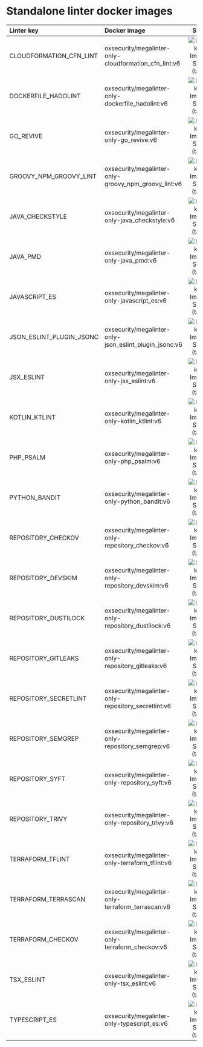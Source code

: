 # Standalone linter docker images

| Linter key               | Docker image                                           |                                                            Size                                                             |
|:-------------------------|:-------------------------------------------------------|:---------------------------------------------------------------------------------------------------------------------------:|
| CLOUDFORMATION_CFN_LINT  | oxsecurity/megalinter-only-cloudformation_cfn_lint:v6  | ![Docker Image Size (tag)](https://img.shields.io/docker/image-size/oxsecurity/megalinter-only-cloudformation_cfn_lint/v6)  |
| DOCKERFILE_HADOLINT      | oxsecurity/megalinter-only-dockerfile_hadolint:v6      |   ![Docker Image Size (tag)](https://img.shields.io/docker/image-size/oxsecurity/megalinter-only-dockerfile_hadolint/v6)    |
| GO_REVIVE                | oxsecurity/megalinter-only-go_revive:v6                |        ![Docker Image Size (tag)](https://img.shields.io/docker/image-size/oxsecurity/megalinter-only-go_revive/v6)         |
| GROOVY_NPM_GROOVY_LINT   | oxsecurity/megalinter-only-groovy_npm_groovy_lint:v6   |  ![Docker Image Size (tag)](https://img.shields.io/docker/image-size/oxsecurity/megalinter-only-groovy_npm_groovy_lint/v6)  |
| JAVA_CHECKSTYLE          | oxsecurity/megalinter-only-java_checkstyle:v6          |     ![Docker Image Size (tag)](https://img.shields.io/docker/image-size/oxsecurity/megalinter-only-java_checkstyle/v6)      |
| JAVA_PMD                 | oxsecurity/megalinter-only-java_pmd:v6                 |         ![Docker Image Size (tag)](https://img.shields.io/docker/image-size/oxsecurity/megalinter-only-java_pmd/v6)         |
| JAVASCRIPT_ES            | oxsecurity/megalinter-only-javascript_es:v6            |      ![Docker Image Size (tag)](https://img.shields.io/docker/image-size/oxsecurity/megalinter-only-javascript_es/v6)       |
| JSON_ESLINT_PLUGIN_JSONC | oxsecurity/megalinter-only-json_eslint_plugin_jsonc:v6 | ![Docker Image Size (tag)](https://img.shields.io/docker/image-size/oxsecurity/megalinter-only-json_eslint_plugin_jsonc/v6) |
| JSX_ESLINT               | oxsecurity/megalinter-only-jsx_eslint:v6               |        ![Docker Image Size (tag)](https://img.shields.io/docker/image-size/oxsecurity/megalinter-only-jsx_eslint/v6)        |
| KOTLIN_KTLINT            | oxsecurity/megalinter-only-kotlin_ktlint:v6            |      ![Docker Image Size (tag)](https://img.shields.io/docker/image-size/oxsecurity/megalinter-only-kotlin_ktlint/v6)       |
| PHP_PSALM                | oxsecurity/megalinter-only-php_psalm:v6                |        ![Docker Image Size (tag)](https://img.shields.io/docker/image-size/oxsecurity/megalinter-only-php_psalm/v6)         |
| PYTHON_BANDIT            | oxsecurity/megalinter-only-python_bandit:v6            |      ![Docker Image Size (tag)](https://img.shields.io/docker/image-size/oxsecurity/megalinter-only-python_bandit/v6)       |
| REPOSITORY_CHECKOV       | oxsecurity/megalinter-only-repository_checkov:v6       |    ![Docker Image Size (tag)](https://img.shields.io/docker/image-size/oxsecurity/megalinter-only-repository_checkov/v6)    |
| REPOSITORY_DEVSKIM       | oxsecurity/megalinter-only-repository_devskim:v6       |    ![Docker Image Size (tag)](https://img.shields.io/docker/image-size/oxsecurity/megalinter-only-repository_devskim/v6)    |
| REPOSITORY_DUSTILOCK     | oxsecurity/megalinter-only-repository_dustilock:v6     |   ![Docker Image Size (tag)](https://img.shields.io/docker/image-size/oxsecurity/megalinter-only-repository_dustilock/v6)   |
| REPOSITORY_GITLEAKS      | oxsecurity/megalinter-only-repository_gitleaks:v6      |   ![Docker Image Size (tag)](https://img.shields.io/docker/image-size/oxsecurity/megalinter-only-repository_gitleaks/v6)    |
| REPOSITORY_SECRETLINT    | oxsecurity/megalinter-only-repository_secretlint:v6    |  ![Docker Image Size (tag)](https://img.shields.io/docker/image-size/oxsecurity/megalinter-only-repository_secretlint/v6)   |
| REPOSITORY_SEMGREP       | oxsecurity/megalinter-only-repository_semgrep:v6       |    ![Docker Image Size (tag)](https://img.shields.io/docker/image-size/oxsecurity/megalinter-only-repository_semgrep/v6)    |
| REPOSITORY_SYFT          | oxsecurity/megalinter-only-repository_syft:v6          |     ![Docker Image Size (tag)](https://img.shields.io/docker/image-size/oxsecurity/megalinter-only-repository_syft/v6)      |
| REPOSITORY_TRIVY         | oxsecurity/megalinter-only-repository_trivy:v6         |     ![Docker Image Size (tag)](https://img.shields.io/docker/image-size/oxsecurity/megalinter-only-repository_trivy/v6)     |
| TERRAFORM_TFLINT         | oxsecurity/megalinter-only-terraform_tflint:v6         |     ![Docker Image Size (tag)](https://img.shields.io/docker/image-size/oxsecurity/megalinter-only-terraform_tflint/v6)     |
| TERRAFORM_TERRASCAN      | oxsecurity/megalinter-only-terraform_terrascan:v6      |   ![Docker Image Size (tag)](https://img.shields.io/docker/image-size/oxsecurity/megalinter-only-terraform_terrascan/v6)    |
| TERRAFORM_CHECKOV        | oxsecurity/megalinter-only-terraform_checkov:v6        |    ![Docker Image Size (tag)](https://img.shields.io/docker/image-size/oxsecurity/megalinter-only-terraform_checkov/v6)     |
| TSX_ESLINT               | oxsecurity/megalinter-only-tsx_eslint:v6               |        ![Docker Image Size (tag)](https://img.shields.io/docker/image-size/oxsecurity/megalinter-only-tsx_eslint/v6)        |
| TYPESCRIPT_ES            | oxsecurity/megalinter-only-typescript_es:v6            |      ![Docker Image Size (tag)](https://img.shields.io/docker/image-size/oxsecurity/megalinter-only-typescript_es/v6)       |


